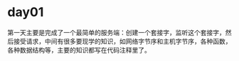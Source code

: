 # day01

第一天主要是完成了一个最简单的服务端：创建一个套接字，监听这个套接字，然后接受请求，中间有很多要现学的知识，如网络字节序和主机字节序，各种函数，各种数据结构等，主要的知识都写在代码注释里了。